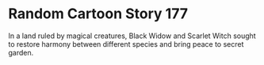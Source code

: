 # Random Cartoon Story 177

In a land ruled by magical creatures, Black Widow and Scarlet Witch sought to restore harmony between different species and bring peace to secret garden.
